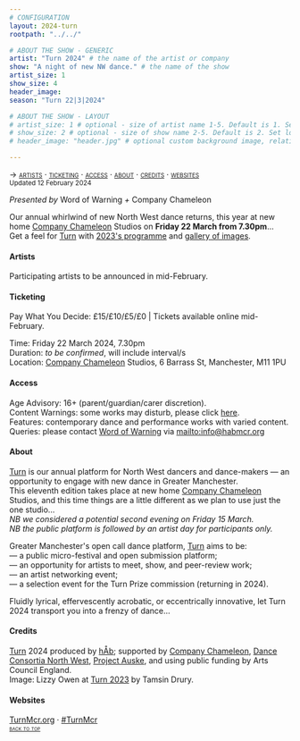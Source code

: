 ```yaml
---
# CONFIGURATION
layout: 2024-turn
rootpath: "../../"

# ABOUT THE SHOW - GENERIC
artist: "Turn 2024" # the name of the artist or company
show: "A night of new NW dance." # the name of the show
artist_size: 1
show_size: 4
header_image:  
season: "Turn 22|3|2024"

# ABOUT THE SHOW - LAYOUT
# artist_size: 1 # optional - size of artist name 1-5. Default is 1. Set longer names to lower values
# show_size: 2 # optional - size of show name 2-5. Default is 2. Set longer names to lower values
# header_image: "header.jpg" # optional custom background image, relative to current page

---
```

<span style='font-variant: small-caps'>→ [artists](/current/2024-turn/#artists) · [ticketing](/current/2024-turn/#ticketing) · [access](/current/2024-turn/#access) · [about](/current/2024-turn/#about) · [credits](/current/2024-turn/#credits) · [websites](/current/2024-turn/#websites)</span><br><small>Updated 12 February 2024</small>        
        
*Presented by* Word of Warning *+* Company Chameleon        
        
Our annual whirlwind of new North West dance returns, this year at new home <a href="https://companychameleon.com" target="_blank">Company Chameleon</a> Studios on **Friday 22 March from 7.30pm**…<br>Get a feel for [Turn](/hab/turn) with [2023's programme](/archive/2023-turn/programme) and [gallery of images](/galleries/2023-turn).        
        
#### Artists         
Participating artists to be announced in mid-February.
         
#### Ticketing         
Pay What You Decide: £15/£10/£5/£0 | Tickets available online mid-February.         
         
Time: Friday 22 March 2024, 7.30pm<br>Duration: *to be confirmed*, will include interval/s<br>Location: <a href="https://companychameleon.com" target="_blank">Company Chameleon</a> Studios, 6 Barrass St, Manchester, M11 1PU         
        
#### Access         
Age Advisory: 16+ (parent/guardian/carer discretion).<br>Content Warnings: some works may disturb, please click [here](/warnings).<br>Features: contemporary dance and performance works with varied content.<br>Queries: please contact [Word of Warning](/) via <mailto:info@habmcr.org>        
         
#### About         
[Turn](/hab/turn) is our annual platform for North West dancers and dance-makers — an opportunity to engage with new dance in Greater Manchester.<br>
This eleventh edition takes place at new home <a href="https://companychameleon.com" target="_blank">Company Chameleon</a> Studios, and this time things are a little different as we plan to use just the one studio…<br>*NB we considered a potential second evening on Friday 15 March.*<br>*NB the public platform is followed by an artist day for participants only.*        
        
Greater Manchester's open call dance platform, [Turn](/hab/turn) aims to be:<br>— a public micro-festival and open submission platform;<br>— an opportunity for artists to meet, show, and peer-review work;<br>— an artist networking event;<br>— a selection event for the Turn Prize commission (returning in 2024).         
        
Fluidly lyrical, effervescently acrobatic, or eccentrically innovative, let Turn 2024 transport you into a frenzy of dance…        
        
#### Credits                 
[Turn](/hab/turn) 2024 produced by [hÅb](/hab); supported by <a href="https://companychameleon.com" target="_blank">Company Chameleon</a>, <a href="https://danceconsortianorthwest.org" target="_blank">Dance Consortia North West</a>, <a href="https://projectauske.com" target="_blank">Project Auske</a>, and using public funding by Arts Council England.<br>Image: Lizzy Owen at [Turn 2023](/archive/2023-turn) by Tamsin Drury.        
        
#### Websites         
<a href="https://turnmcr.org" target="_blank">TurnMcr.org</a> · <a href="https://twitter.com/hashtag/TurnMcr" target="_blank">#TurnMcr</a>               
<small><span style='font-variant: small-caps'>[back to top](/current/2024-turn)</span></small>
